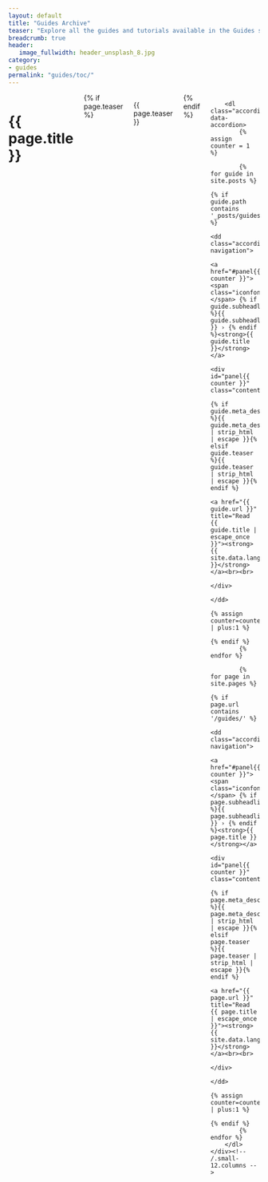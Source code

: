 ```yaml
---
layout: default
title: "Guides Archive"
teaser: "Explore all the guides and tutorials available in the Guides section."
breadcrumb: true
header:
   image_fullwidth: header_unsplash_8.jpg
category: 
- guides
permalink: "guides/toc/"
---
```


<div id="guides-index" class="row">
	<div class="small-12 columns t30">
		<h1>{{ page.title }}</h1>
		{% if page.teaser %}<p class="teaser">{{ page.teaser }}</p>{% endif %}

		<dl class="accordion" data-accordion>
			{% assign counter = 1 %}

			{% for guide in site.posts %}
				{% if guide.path contains '_posts/guides/' %}
					<dd class="accordion-navigation">
						<a href="#panel{{ counter }}"><span class="iconfont"></span> {% if guide.subheadline %}{{ guide.subheadline }} › {% endif %}<strong>{{ guide.title }}</strong></a>
						<div id="panel{{ counter }}" class="content">
							{% if guide.meta_description %}{{ guide.meta_description | strip_html | escape }}{% elsif guide.teaser %}{{ guide.teaser | strip_html | escape }}{% endif %}
							<a href="{{ guide.url }}" title="Read {{ guide.title | escape_once }}"><strong>{{ site.data.language.read_more }}</strong></a><br><br>
						</div>
					</dd>
					{% assign counter=counter | plus:1 %}
				{% endif %}
			{% endfor %}

			{% for page in site.pages %}
				{% if page.url contains '/guides/' %}
					<dd class="accordion-navigation">
						<a href="#panel{{ counter }}"><span class="iconfont"></span> {% if page.subheadline %}{{ page.subheadline }} › {% endif %}<strong>{{ page.title }}</strong></a>
						<div id="panel{{ counter }}" class="content">
							{% if page.meta_description %}{{ page.meta_description | strip_html | escape }}{% elsif page.teaser %}{{ page.teaser | strip_html | escape }}{% endif %}
							<a href="{{ page.url }}" title="Read {{ page.title | escape_once }}"><strong>{{ site.data.language.read_more }}</strong></a><br><br>
						</div>
					</dd>
					{% assign counter=counter | plus:1 %}
				{% endif %}
			{% endfor %}
		</dl>
	</div><!-- /.small-12.columns -->
</div><!-- /.row -->
